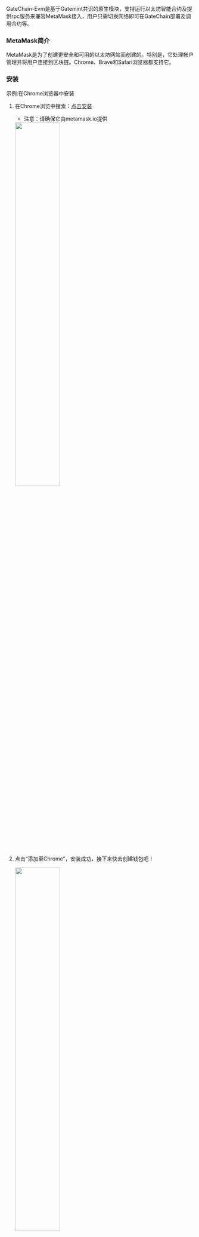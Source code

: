 
<span id="MetaMask接入指南"></span>

GateChain-Evm是基于Gatemint共识的原生模块，支持运行以太坊智能合约及提供rpc服务来兼容MetaMask接入，用户只需切换网络即可在GateChain部署及调用合约等。

### MetaMask简介

MetaMask是为了创建更安全和可用的以太坊网站而创建的。特别是，它处理帐户管理并将用户连接到区块链。Chrome、Brave和Safari浏览器都支持它。

### 安装

示例:在Chrome浏览器中安装

1. 在Chrome浏览中搜索：<a href="https://chrome.google.com/webstore/search/MetaMask" target="_blank">点击安装</a>
	* 注意：请确保它由metamask.io提供
	
	<img src="../../images/metamask1.png"  height=50% width=50%>

2. 点击“添加至Chrome”，安装成功，接下来快去创建钱包吧！

	<img src="../../images/metamask2.png"  height=50% width=50%>

### 创建账户

1.可以选择导入钱包或创建钱包，点击“创建钱包”

<img src="../../images/metamask3.png"  height=50% width=50%>

2.输入密码及备份账户助记词

<img src="../../images/metamask4.png"  height=50% width=50%>
<img src="../../images/metamask5.png"  height=50% width=50%>

3.完成助记词验证后，创建账户成功，接下来快去与gatechain网络连接吧!

<img src="../../images/metamask6.png"  height=50% width=50%>


### 将您的MetaMask与GateChain网络连接

1. 点击MetaMask-设置-网络-添加网络，配置GateChain网络服务

<img src="../../images/metamask7.png"  height=50% width=50%>

> 网络名称: GateChain （可自定义）
> 
> RPC URL1: https://evm.gatenode.cc
>
> RPC URL2: https://evm-hk.gatenode.cc
>
> 链 ID: 86
> 
> 符号: GT
> 
> 区块浏览器: https://gatescan.org/


### 将您的“gt”账户余额转入到MetaMask账户余额中

1. 钱包转账:复制MetaMask账户地址，粘贴到钱包-转账-接收地址中，进行转账[[具体操作步骤]](./gatechain-wallet.md#evm)

2. CLI或API转账：与普通转账交易一样，只需替换接收人地址即可。
> [[CLI操作步骤]](../developers/cli/tx.md#发送交易)
> 
> [[API操作步骤]](../developers/api/tx.md#发送交易)

### 将您的GT转账到MetaMask其他账户中

1.选择要转账的账户，进入主页点击“发送”按钮。

<img src="../../images/metamask10.png"  height=50% width=50%>

2.输入要发送的账户地址及金额，点击“下一步”。

<img src="../../images/metamask11.png"  height=50% width=50%>

3.确认交易信息，点击“确认”，等待交易打包。

<img src="../../images/metamask12.png"  height=50% width=50%>

4.交易成功后可以去gatechain浏览器查看交易详细信息。
	
>浏览器地址：<a href="https://gatescan.org/txs" target="_blank">点击进入</a>





